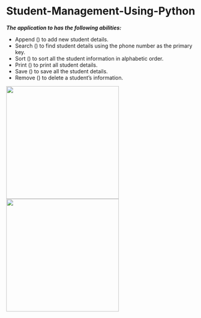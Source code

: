 # Student-Management-Using-Python

***The application to has the following abilities:*** 

* Append () to add new student details. <br>
* Search () to find student details using the phone number as the primary key. <br>
* Sort () to sort all the student information in alphabetic order. <br>
* Print () to print all student details. <br>
* Save () to save all the student details. <br>
* Remove () to delete a student’s information.  <br>

<img src='https://github.com/AKNiloy/Student-Management-Using-Python/blob/main/outout%20images/out%201.PNG' width="300px" height="auto"> <br>
<img src='https://github.com/AKNiloy/Student-Management-Using-Python/blob/main/outout%20images/out%202.PNG' width="300px" height="auto">


